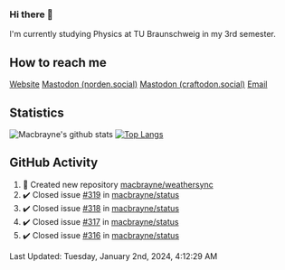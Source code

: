 ### Hi there 👋
I'm currently studying Physics at TU Braunschweig in my 3rd semester.

## How to reach me
[Website](https://florentin-schleuss.de)
<a rel="me" href="https://norden.social/@florentin">Mastodon (norden.social)</a>
<a rel="me" href="https://craftodon.social/@frodolon">Mastodon (craftodon.social)</a>
[Email](mailto:hello@macbrayne.de)

## Statistics
![Macbrayne's github stats](https://github-readme-stats.vercel.app/api?username=macbrayne&count_private=true&show_icons=true&hide_rank=true&custom_title=macbrayne's%20GitHub%20Stats)
[![Top Langs](https://github-readme-stats.vercel.app/api/top-langs/?username=macbrayne&exclude_repo=liftron&layout=compact)](https://github.com/anuraghazra/github-readme-stats)
## GitHub Activity

<!--RECENT_ACTIVITY:start-->
1. 📔 Created new repository [macbrayne/weathersync](https://github.com/macbrayne/weathersync)
2. ✔️ Closed issue [#319](https://github.com/macbrayne/status/issues/319) in [macbrayne/status](https://github.com/macbrayne/status)
3. ✔️ Closed issue [#318](https://github.com/macbrayne/status/issues/318) in [macbrayne/status](https://github.com/macbrayne/status)
4. ✔️ Closed issue [#317](https://github.com/macbrayne/status/issues/317) in [macbrayne/status](https://github.com/macbrayne/status)
5. ✔️ Closed issue [#316](https://github.com/macbrayne/status/issues/316) in [macbrayne/status](https://github.com/macbrayne/status)
<!--RECENT_ACTIVITY:end-->

<!--RECENT_ACTIVITY:last_update-->
Last Updated: Tuesday, January 2nd, 2024, 4:12:29 AM
<!--RECENT_ACTIVITY:last_update_end-->


<!--
**macbrayne/macbrayne** is a ✨ _special_ ✨ repository because its `README.md` (this file) appears on your GitHub profile.

Here are some ideas to get you started:

- 🔭 I’m currently working on ...
- 🌱 I’m currently learning ...
- 👯 I’m looking to collaborate on ...
- 🤔 I’m looking for help with ...
- 💬 Ask me about ...
- 📫 How to reach me: ...
- 😄 Pronouns: ...
- ⚡ Fun fact: ...
-->
